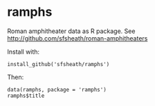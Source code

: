 ramphs
======

Roman amphitheater data as R package. See http://github.com/sfsheath/roman-amphitheaters

Install with:

```
install_github('sfsheath/ramphs')
```

Then:
```
data(ramphs, package = 'ramphs')
ramphs$title 
```
